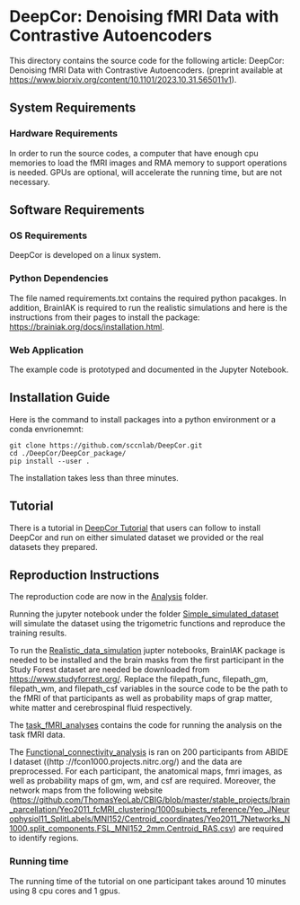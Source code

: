 # DeepCor: Denoising fMRI Data with Contrastive Autoencoders
This directory contains the source code for the following article: DeepCor: Denoising fMRI Data with Contrastive Autoencoders. (preprint available at https://www.biorxiv.org/content/10.1101/2023.10.31.565011v1).

## System Requirements
### Hardware Requirements
In order to run the source codes, a computer that have enough cpu memories to load the fMRI images and RMA memory to support operations is needed. GPUs are optional, will accelerate the running time, but are not necessary.

## Software Requirements
### OS Requirements
DeepCor is developed on a linux system.

### Python Dependencies
The file named requirements.txt contains the required python pacakges. In addition, BrainIAK is required to run the realistic simulations and here is the instructions from their pages to install the package: https://brainiak.org/docs/installation.html.

### Web Application
The example code is prototyped and documented in the Jupyter Notebook.

## Installation Guide
Here is the command to install packages into a python environment or a conda envrionemnt:
```
git clone https://github.com/sccnlab/DeepCor.git
cd ./DeepCor/DeepCor_package/
pip install --user .
```
The installation takes less than three minutes.

## Tutorial 
There is a tutorial in [DeepCor Tutorial](./DeepCor_pkg/tutorial/tutorial.ipynb) that users can follow to install DeepCor and run on either simulated dataset we provided or the real datasets they prepared.

## Reproduction Instructions
The reproduction code are now in the [Analysis](./Analysis/) folder.

Running the jupyter notebook under the folder [Simple_simulated_dataset](./Analysis/Simple_simulated_dataset/) will simulate the dataset using the trigometric functions and reproduce the training results.

To run the [Realistic_data_simulation](./Analysis/Realistic_data_simulation/) jupter notebooks, BrainIAK package is needed to be installed and the brain masks from the first participant in the Study Forest dataset are needed be downloaded from https://www.studyforrest.org/. Replace the filepath_func, filepath_gm, filepath_wm, and filepath_csf variables in the source code to be the path to the fMRI of that participants as well as probability maps of grap matter, white matter and cerebrospinal fluid respectively. 

The [task_fMRI_analyses](./Analysis/task_fMRI_analyses/) contains the code for running the analysis on the task fMRI data. 

The [Functional_connectivity_analysis](./Analysis/Functional_connectivity_analysis/) is ran on 200 participants from ABIDE I dataset ((http ://fcon1000.projects.nitrc.org/) and the data are preprocessed. For each participant, the anatomical maps, fmri images, as well as probability maps of gm, wm, and csf are required. Moreover, the network maps from the following website (https://github.com/ThomasYeoLab/CBIG/blob/master/stable_projects/brain_parcellation/Yeo2011_fcMRI_clustering/1000subjects_reference/Yeo_JNeurophysiol11_SplitLabels/MNI152/Centroid_coordinates/Yeo2011_7Networks_N1000.split_components.FSL_MNI152_2mm.Centroid_RAS.csv) are required to identify regions.

### Running time
The running time of the tutorial on one participant takes around 10 minutes using 8 cpu cores and 1 gpus. 
